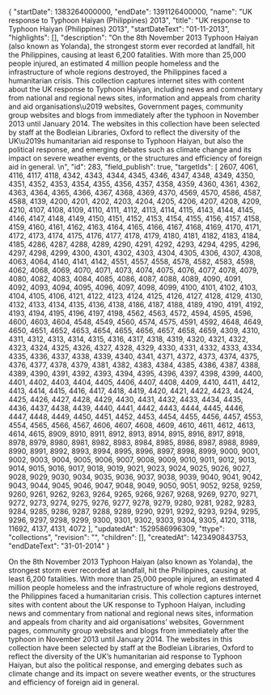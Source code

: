 {
  "startDate": 1383264000000, 
  "endDate": 1391126400000, 
  "name": "UK response to Typhoon Haiyan (Philippines) 2013", 
  "title": "UK response to Typhoon Haiyan (Philippines) 2013", 
  "startDateText": "01-11-2013", 
  "highlights": [], 
  "description": "On the 8th November 2013 Typhoon Haiyan (also known as Yolanda), the strongest storm ever recorded at landfall, hit the Philippines, causing at least 6,200 fatalities. With more than 25,000 people injured, an estimated 4 million people homeless and the infrastructure of whole regions destroyed, the Philippines faced a humanitarian crisis. This collection captures internet sites with content about the UK response to Typhoon Haiyan, including news and commentary from national and regional news sites, information and appeals from charity and aid organisations\u2019 websites, Government pages, community group websites and blogs from immediately after the typhoon in November 2013 until January 2014. The websites in this collection have been selected by staff at the Bodleian Libraries, Oxford to reflect the diversity of the UK\u2019s humanitarian aid response to Typhoon Haiyan, but also the political response, and emerging debates such as climate change and its impact on severe weather events, or the structures and efficiency of foreign aid in general. \n", 
  "id": 283, 
  "field_publish": true, 
  "targetIds": [
    2607, 
    4061, 
    4116, 
    4117, 
    4118, 
    4342, 
    4343, 
    4344, 
    4345, 
    4346, 
    4347, 
    4348, 
    4349, 
    4350, 
    4351, 
    4352, 
    4353, 
    4354, 
    4355, 
    4356, 
    4357, 
    4358, 
    4359, 
    4360, 
    4361, 
    4362, 
    4363, 
    4364, 
    4365, 
    4366, 
    4367, 
    4368, 
    4369, 
    4370, 
    4569, 
    4570, 
    4586, 
    4587, 
    4588, 
    4139, 
    4200, 
    4201, 
    4202, 
    4203, 
    4204, 
    4205, 
    4206, 
    4207, 
    4208, 
    4209, 
    4210, 
    4107, 
    4108, 
    4109, 
    4110, 
    4111, 
    4112, 
    4113, 
    4114, 
    4115, 
    4143, 
    4144, 
    4145, 
    4146, 
    4147, 
    4148, 
    4149, 
    4150, 
    4151, 
    4152, 
    4153, 
    4154, 
    4155, 
    4156, 
    4157, 
    4158, 
    4159, 
    4160, 
    4161, 
    4162, 
    4163, 
    4164, 
    4165, 
    4166, 
    4167, 
    4168, 
    4169, 
    4170, 
    4171, 
    4172, 
    4173, 
    4174, 
    4175, 
    4176, 
    4177, 
    4178, 
    4179, 
    4180, 
    4181, 
    4182, 
    4183, 
    4184, 
    4185, 
    4286, 
    4287, 
    4288, 
    4289, 
    4290, 
    4291, 
    4292, 
    4293, 
    4294, 
    4295, 
    4296, 
    4297, 
    4298, 
    4299, 
    4300, 
    4301, 
    4302, 
    4303, 
    4304, 
    4305, 
    4306, 
    4307, 
    4308, 
    4063, 
    4064, 
    4140, 
    4141, 
    4142, 
    4551, 
    4557, 
    4558, 
    4578, 
    4582, 
    4583, 
    4598, 
    4062, 
    4068, 
    4069, 
    4070, 
    4071, 
    4073, 
    4074, 
    4075, 
    4076, 
    4077, 
    4078, 
    4079, 
    4080, 
    4082, 
    4083, 
    4084, 
    4085, 
    4086, 
    4087, 
    4088, 
    4089, 
    4090, 
    4091, 
    4092, 
    4093, 
    4094, 
    4095, 
    4096, 
    4097, 
    4098, 
    4099, 
    4100, 
    4101, 
    4102, 
    4103, 
    4104, 
    4105, 
    4106, 
    4121, 
    4122, 
    4123, 
    4124, 
    4125, 
    4126, 
    4127, 
    4128, 
    4129, 
    4130, 
    4132, 
    4133, 
    4134, 
    4135, 
    4136, 
    4138, 
    4186, 
    4187, 
    4188, 
    4189, 
    4190, 
    4191, 
    4192, 
    4193, 
    4194, 
    4195, 
    4196, 
    4197, 
    4198, 
    4562, 
    4563, 
    4572, 
    4594, 
    4595, 
    4596, 
    4600, 
    4603, 
    4604, 
    4548, 
    4549, 
    4560, 
    4574, 
    4575, 
    4591, 
    4592, 
    4648, 
    4649, 
    4650, 
    4651, 
    4652, 
    4653, 
    4654, 
    4655, 
    4656, 
    4657, 
    4658, 
    4659, 
    4309, 
    4310, 
    4311, 
    4312, 
    4313, 
    4314, 
    4315, 
    4316, 
    4317, 
    4318, 
    4319, 
    4320, 
    4321, 
    4322, 
    4323, 
    4324, 
    4325, 
    4326, 
    4327, 
    4328, 
    4329, 
    4330, 
    4331, 
    4332, 
    4333, 
    4334, 
    4335, 
    4336, 
    4337, 
    4338, 
    4339, 
    4340, 
    4341, 
    4371, 
    4372, 
    4373, 
    4374, 
    4375, 
    4376, 
    4377, 
    4378, 
    4379, 
    4381, 
    4382, 
    4383, 
    4384, 
    4385, 
    4386, 
    4387, 
    4388, 
    4389, 
    4390, 
    4391, 
    4392, 
    4393, 
    4394, 
    4395, 
    4396, 
    4397, 
    4398, 
    4399, 
    4400, 
    4401, 
    4402, 
    4403, 
    4404, 
    4405, 
    4406, 
    4407, 
    4408, 
    4409, 
    4410, 
    4411, 
    4412, 
    4413, 
    4414, 
    4415, 
    4416, 
    4417, 
    4418, 
    4419, 
    4420, 
    4421, 
    4422, 
    4423, 
    4424, 
    4425, 
    4426, 
    4427, 
    4428, 
    4429, 
    4430, 
    4431, 
    4432, 
    4433, 
    4434, 
    4435, 
    4436, 
    4437, 
    4438, 
    4439, 
    4440, 
    4441, 
    4442, 
    4443, 
    4444, 
    4445, 
    4446, 
    4447, 
    4448, 
    4449, 
    4450, 
    4451, 
    4452, 
    4453, 
    4454, 
    4455, 
    4456, 
    4457, 
    4553, 
    4554, 
    4565, 
    4566, 
    4567, 
    4606, 
    4607, 
    4608, 
    4609, 
    4610, 
    4611, 
    4612, 
    4613, 
    4614, 
    4615, 
    8909, 
    8910, 
    8911, 
    8912, 
    8913, 
    8914, 
    8915, 
    8916, 
    8917, 
    8918, 
    8978, 
    8979, 
    8980, 
    8981, 
    8982, 
    8983, 
    8984, 
    8985, 
    8986, 
    8987, 
    8988, 
    8989, 
    8990, 
    8991, 
    8992, 
    8993, 
    8994, 
    8995, 
    8996, 
    8997, 
    8998, 
    8999, 
    9000, 
    9001, 
    9002, 
    9003, 
    9004, 
    9005, 
    9006, 
    9007, 
    9008, 
    9009, 
    9010, 
    9011, 
    9012, 
    9013, 
    9014, 
    9015, 
    9016, 
    9017, 
    9018, 
    9019, 
    9021, 
    9023, 
    9024, 
    9025, 
    9026, 
    9027, 
    9028, 
    9029, 
    9030, 
    9034, 
    9035, 
    9036, 
    9037, 
    9038, 
    9039, 
    9040, 
    9041, 
    9042, 
    9043, 
    9044, 
    9045, 
    9046, 
    9047, 
    9048, 
    9049, 
    9050, 
    9051, 
    9052, 
    9258, 
    9259, 
    9260, 
    9261, 
    9262, 
    9263, 
    9264, 
    9265, 
    9266, 
    9267, 
    9268, 
    9269, 
    9270, 
    9271, 
    9272, 
    9273, 
    9274, 
    9275, 
    9276, 
    9277, 
    9278, 
    9279, 
    9280, 
    9281, 
    9282, 
    9283, 
    9284, 
    9285, 
    9286, 
    9287, 
    9288, 
    9289, 
    9290, 
    9291, 
    9292, 
    9293, 
    9294, 
    9295, 
    9296, 
    9297, 
    9298, 
    9299, 
    9300, 
    9301, 
    9302, 
    9303, 
    9304, 
    9305, 
    4120, 
    3118, 
    11692, 
    4137, 
    4131, 
    4072
  ], 
  "updatedAt": 1529586996309, 
  "ttype": "collections", 
  "revision": "", 
  "children": [], 
  "createdAt": 1423490843753, 
  "endDateText": "31-01-2014"
}

On the 8th November 2013 Typhoon Haiyan (also known as Yolanda), the strongest storm ever recorded at landfall, hit the Philippines, causing at least 6,200 fatalities. With more than 25,000 people injured, an estimated 4 million people homeless and the infrastructure of whole regions destroyed, the Philippines faced a humanitarian crisis. This collection captures internet sites with content about the UK response to Typhoon Haiyan, including news and commentary from national and regional news sites, information and appeals from charity and aid organisations’ websites, Government pages, community group websites and blogs from immediately after the typhoon in November 2013 until January 2014. The websites in this collection have been selected by staff at the Bodleian Libraries, Oxford to reflect the diversity of the UK’s humanitarian aid response to Typhoon Haiyan, but also the political response, and emerging debates such as climate change and its impact on severe weather events, or the structures and efficiency of foreign aid in general. 
